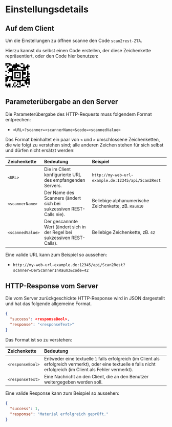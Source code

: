 # Einstellungsdetails

## Auf dem Client

Um die Einstellungen zu öffnen scanne den Code `scan2rest-ZTA`.

Hierzu kannst du selbst einen Code erstellen, der diese Zeichenkette repräsentiert, oder den Code hier benutzen:

![Scannen des Codes öffnet das Einstellungsmenü](scan2rest-ZTA.png)

## Parameterübergabe an den Server

Die Parameterübergabe des HTTP-Requests muss folgendem Format entprechen: 

- `<URL>?scanner=<scannerName>&code=<scannedValue>`


Das Format beinhaltet ein paar von `<` und `>` umschlossene Zeichenketten, die wie folgt zu verstehen sind; alle anderen Zeichen stehen für sich selbst und dürfen nicht ersätzt werden:

Zeichenkette | Bedeutung     | Beispiel
:----------- | :------------ | :------------
`<URL>`          | Die im Client konfigurierte URL des empfangenden Servers. | `http://my-web-url-example.de:12345/api/Scan2Rest`
`<scannerName>`  | Der Name des Scanners (ändert sich bei sukzessiven REST-Calls nie). | Beliebige alphanumerische Zeichenkette, zB. `Raum10`
`<scannedValue>` | Der gescannnte Wert (ändert sich in der Regel bei sukzessiven REST-Calls). | Beliebige Zeichenkette, zB. `42`

Eine valide URL kann zum Beispiel so aussehen:

- `http://my-web-url-example.de:12345/api/Scan2Rest?scanner=DerScannerInRaum3&code=42`

## HTTP-Response vom Server

Die vom Server zurückgeschickte HTTP-Response wird in JSON dargestellt und hat das folgende allgemeine Format.

```JSON
{
  "success": <responseBool>,
  "response": "<responseText>"
}

```

Das Format ist so zu verstehen:

Zeichenkette | Bedeutung
:----------- | :------------
`<responseBool>` | Entweder eine textuelle `1` falls erfolgreich (im Client als erfolgreich vermerkt), oder eine textuelle `0` falls nicht erfolgreich (im Client als Fehler vermerkt).
`<responseText>` | Eine Nachricht an den Client, die an den Benutzer weitergegeben werden soll.

Eine valide Response kann zum Beispiel so aussehen:


```JSON
{
  "success": 1,
  "response": "Material erfolgreich geprüft."
}

```


